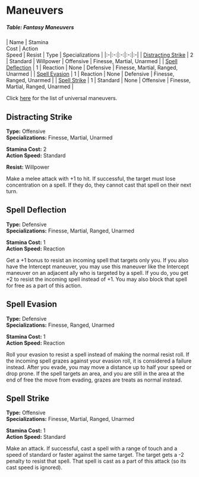 # Maneuvers

##### Table: Fantasy Maneuvers
| Name | Stamina<br/>Cost | Action<br/>Speed | Resist | Type | Specializations |
|:-|:-:|:-:|:-:|:-|
| [Distracting Strike](#distracting-strike) | 2 | Standard | Willpower | Offensive | Finesse, Martial, Unarmed |
| [Spell Deflection](#spell-deflection) | 1 | Reaction | None | Defensive | Finesse, Martial, Ranged, Unarmed |
| [Spell Evasion](#spell-evasion) | 1 | Reaction | None | Defensive | Finesse, Ranged, Unarmed |
| [Spell Strike](#spell-strike) | 1 | Standard | None | Offensive | Finesse, Martial, Ranged, Unarmed |

Click [here](/Basic/Maneuvers.md) for the list of universal maneuvers.

## Distracting Strike

**Type:** Offensive  
**Specializations:** Finesse, Martial, Unarmed

**Stamina Cost:** 2  
**Action Speed:** Standard

**Resist:** Willpower

Make a melee attack with +1 to hit. If successful, the target must lose concentration on a spell. If they do, they cannot cast that spell on their next turn.

## Spell Deflection

**Type:** Defensive  
**Specializations:** Finesse, Martial, Ranged, Unarmed

**Stamina Cost:** 1  
**Action Speed:** Reaction

Get a +1 bonus to resist an incoming spell that targets only you. If you also have the Intercept maneuver, you may use this maneuver like the Intercept maneuver on an adjacent ally who is targeted by a spell. If you do, you get +2 to resist the incoming spell instead of +1. You may also block that spell for free as a part of this action.

## Spell Evasion

**Type:** Defensive  
**Specializations:** Finesse, Ranged, Unarmed

**Stamina Cost:** 1  
**Action Speed:** Reaction

Roll your evasion to resist a spell instead of making the normal resist roll. If the incoming spell grazes against your evasion roll, it is considered a failure instead. After you evade, you may move a distance up to half your speed or drop prone. If the spell targets an area, and you are still in the area at the end of free the move from evading, grazes are treats as normal instead.

## Spell Strike

**Type:** Offensive  
**Specializations:** Finesse, Martial, Ranged, Unarmed

**Stamina Cost:** 1  
**Action Speed:** Standard

Make an attack. If successful, cast a spell with a range of touch and a speed of standard or faster against the same target. The target gets a -2 penalty to resist that spell. That spell is cast as a part of this attack (so its cast speed is ignored).